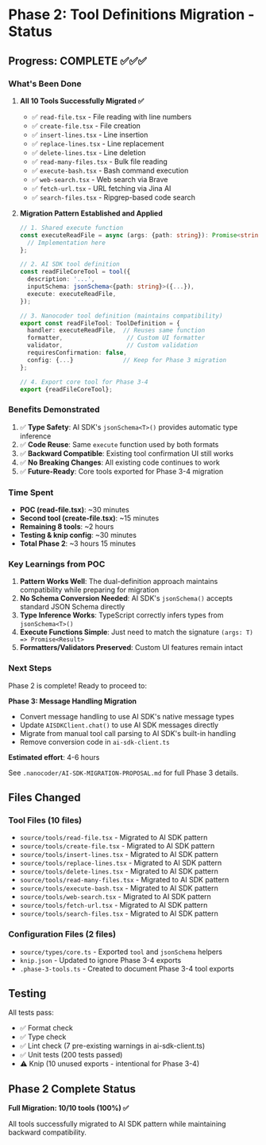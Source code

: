 # Phase 2: Tool Definitions Migration - Status

## Progress: COMPLETE ✅✅✅

### What's Been Done

1. **All 10 Tools Successfully Migrated ✅**

   - ✅ `read-file.tsx` - File reading with line numbers
   - ✅ `create-file.tsx` - File creation
   - ✅ `insert-lines.tsx` - Line insertion
   - ✅ `replace-lines.tsx` - Line replacement
   - ✅ `delete-lines.tsx` - Line deletion
   - ✅ `read-many-files.tsx` - Bulk file reading
   - ✅ `execute-bash.tsx` - Bash command execution
   - ✅ `web-search.tsx` - Web search via Brave
   - ✅ `fetch-url.tsx` - URL fetching via Jina AI
   - ✅ `search-files.tsx` - Ripgrep-based code search

2. **Migration Pattern Established and Applied**

   ```typescript
   // 1. Shared execute function
   const executeReadFile = async (args: {path: string}): Promise<string> => {
     // Implementation here
   };

   // 2. AI SDK tool definition
   const readFileCoreTool = tool({
     description: '...',
     inputSchema: jsonSchema<{path: string}>({...}),
     execute: executeReadFile,
   });

   // 3. Nanocoder tool definition (maintains compatibility)
   export const readFileTool: ToolDefinition = {
     handler: executeReadFile,  // Reuses same function
     formatter,                  // Custom UI formatter
     validator,                  // Custom validation
     requiresConfirmation: false,
     config: {...}              // Keep for Phase 3 migration
   };

   // 4. Export core tool for Phase 3-4
   export {readFileCoreTool};
   ```

### Benefits Demonstrated

1. ✅ **Type Safety**: AI SDK's `jsonSchema<T>()` provides automatic type inference
2. ✅ **Code Reuse**: Same `execute` function used by both formats
3. ✅ **Backward Compatible**: Existing tool confirmation UI still works
4. ✅ **No Breaking Changes**: All existing code continues to work
5. ✅ **Future-Ready**: Core tools exported for Phase 3-4 migration

### Time Spent

- **POC (read-file.tsx)**: ~30 minutes
- **Second tool (create-file.tsx)**: ~15 minutes
- **Remaining 8 tools**: ~2 hours
- **Testing & knip config**: ~30 minutes
- **Total Phase 2**: ~3 hours 15 minutes

### Key Learnings from POC

1. **Pattern Works Well**: The dual-definition approach maintains compatibility while preparing for migration
2. **No Schema Conversion Needed**: AI SDK's `jsonSchema()` accepts standard JSON Schema directly
3. **Type Inference Works**: TypeScript correctly infers types from `jsonSchema<T>()`
4. **Execute Functions Simple**: Just need to match the signature `(args: T) => Promise<Result>`
5. **Formatters/Validators Preserved**: Custom UI features remain intact

### Next Steps

Phase 2 is complete! Ready to proceed to:

**Phase 3: Message Handling Migration**

- Convert message handling to use AI SDK's native message types
- Update `AISDKClient.chat()` to use AI SDK messages directly
- Migrate from manual tool call parsing to AI SDK's built-in handling
- Remove conversion code in `ai-sdk-client.ts`

**Estimated effort**: 4-6 hours

See `.nanocoder/AI-SDK-MIGRATION-PROPOSAL.md` for full Phase 3 details.

## Files Changed

### Tool Files (10 files)
- `source/tools/read-file.tsx` - Migrated to AI SDK pattern
- `source/tools/create-file.tsx` - Migrated to AI SDK pattern
- `source/tools/insert-lines.tsx` - Migrated to AI SDK pattern
- `source/tools/replace-lines.tsx` - Migrated to AI SDK pattern
- `source/tools/delete-lines.tsx` - Migrated to AI SDK pattern
- `source/tools/read-many-files.tsx` - Migrated to AI SDK pattern
- `source/tools/execute-bash.tsx` - Migrated to AI SDK pattern
- `source/tools/web-search.tsx` - Migrated to AI SDK pattern
- `source/tools/fetch-url.tsx` - Migrated to AI SDK pattern
- `source/tools/search-files.tsx` - Migrated to AI SDK pattern

### Configuration Files (2 files)
- `source/types/core.ts` - Exported `tool` and `jsonSchema` helpers
- `knip.json` - Updated to ignore Phase 3-4 exports
- `.phase-3-tools.ts` - Created to document Phase 3-4 tool exports

## Testing

All tests pass:

- ✅ Format check
- ✅ Type check
- ✅ Lint check (7 pre-existing warnings in ai-sdk-client.ts)
- ✅ Unit tests (200 tests passed)
- ⚠️ Knip (10 unused exports - intentional for Phase 3-4)

## Phase 2 Complete Status

**Full Migration: 10/10 tools (100%) ✅**

All tools successfully migrated to AI SDK pattern while maintaining backward compatibility.
